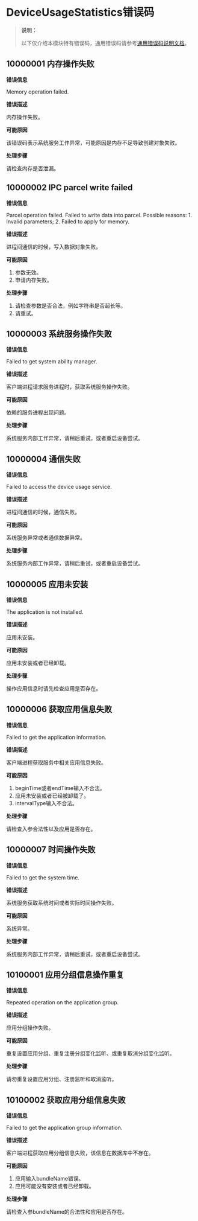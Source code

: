 # DeviceUsageStatistics错误码

> **说明：**
>
> 以下仅介绍本模块特有错误码，通用错误码请参考[通用错误码说明文档](../errorcode-universal.md)。

## 10000001 内存操作失败

**错误信息**

Memory operation failed.

**错误描述**

内存操作失败。

**可能原因**

该错误码表示系统服务工作异常，可能原因是内存不足导致创建对象失败。

**处理步骤**

请检查内存是否泄漏。

## 10000002 IPC parcel write failed

**错误信息**

Parcel operation failed. Failed to write data into parcel. Possible reasons: 1. Invalid parameters; 2. Failed to apply for memory.

**错误描述**

进程间通信的时候，写入数据对象失败。

**可能原因**

1. 参数无效。
2. 申请内存失败。

**处理步骤**

1. 请检查参数是否合法，例如字符串是否超长等。
2. 请重试。

## 10000003 系统服务操作失败

**错误信息**

Failed to get system ability manager.

**错误描述**

客户端进程请求服务进程时，获取系统服务操作失败。

**可能原因**

依赖的服务进程出现问题。

**处理步骤**

系统服务内部工作异常，请稍后重试，或者重启设备尝试。

## 10000004 通信失败

**错误信息**

Failed to access the device usage service.

**错误描述**

进程间通信的时候，通信失败。

**可能原因**

系统服务异常或者通信数据异常。

**处理步骤**

系统服务内部工作异常，请稍后重试，或者重启设备尝试。

## 10000005 应用未安装

**错误信息**

The application is not installed.

**错误描述**

应用未安装。

**可能原因**

应用未安装或者已经卸载。

**处理步骤**

操作应用信息时请先检查应用是否存在。

## 10000006 获取应用信息失败

**错误信息**

Failed to get the application information.

**错误描述**

客户端进程获取服务中相关应用信息失败。

**可能原因**

1. beginTime或者endTime输入不合法。
2. 应用未安装或者已经被卸载了。
3. intervalType输入不合法。

**处理步骤**

请检查入参合法性以及应用是否存在。

## 10000007 时间操作失败

**错误信息**

Failed to get the system time.

**错误描述**

系统服务获取系统时间或者实际时间操作失败。

**可能原因**

系统异常。

**处理步骤**

系统服务内部工作异常，请稍后重试，或者重启设备尝试。

## 10100001 应用分组信息操作重复

**错误信息**

Repeated operation on the application group.

**错误描述**

应用分组操作失败。

**可能原因**

重复设置应用分组、重复注册分组变化监听、或重复取消分组变化监听。

**处理步骤**

请勿重复设置应用分组、注册监听和取消监听。

## 10100002 获取应用分组信息失败

**错误信息**

Failed to get the application group information.

**错误描述**

客户端进程获取应用分组信息失败，该信息在数据库中不存在。

**可能原因**

1. 应用输入bundleName错误。
2. 应用可能没有安装或者已经卸载。

**处理步骤**

请检查入参bundleName的合法性和应用是否存在。


